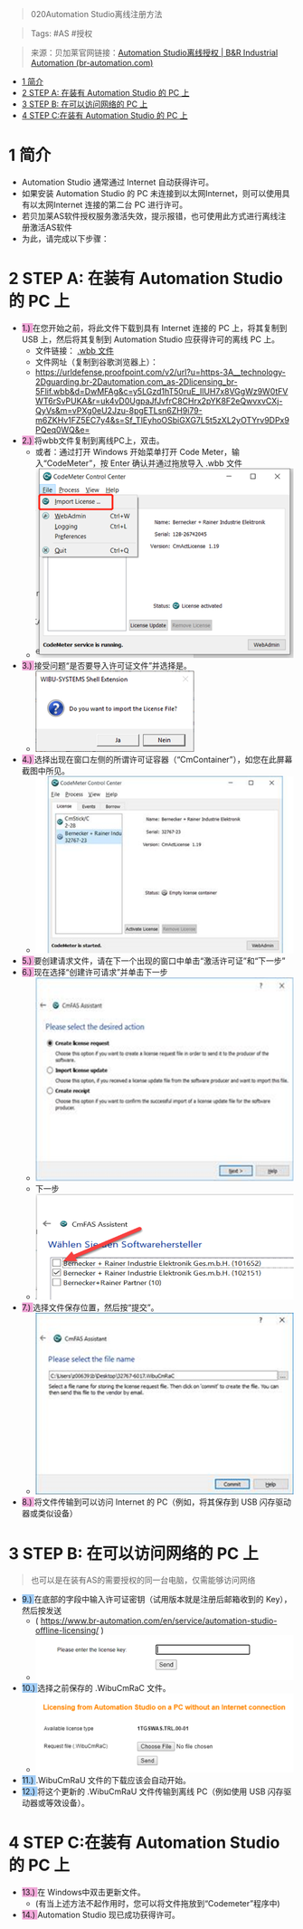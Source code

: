 > 020Automation Studio离线注册方法

> Tags: #AS #授权

> 来源：贝加莱官网链接：[Automation Studio离线授权 | B&R Industrial Automation (br-automation.com)](https://www.br-automation.com/zh/service/automation-studio-offline-licensing/)

- [1 简介](#1%20%E7%AE%80%E4%BB%8B)
- [2 STEP A: 在装有 Automation Studio 的 PC 上](#2%20STEP%20A:%20%E5%9C%A8%E8%A3%85%E6%9C%89%20Automation%20Studio%20%E7%9A%84%20PC%20%E4%B8%8A)
- [3 STEP B: 在可以访问网络的 PC 上](#3%20STEP%20B:%20%E5%9C%A8%E5%8F%AF%E4%BB%A5%E8%AE%BF%E9%97%AE%E7%BD%91%E7%BB%9C%E7%9A%84%20PC%20%E4%B8%8A)
- [4 STEP C:在装有 Automation Studio 的 PC 上](#4%20STEP%20C:%E5%9C%A8%E8%A3%85%E6%9C%89%20Automation%20Studio%20%E7%9A%84%20PC%20%E4%B8%8A)

# 1 简介

- Automation Studio 通常通过 Internet 自动获得许可。
- 如果安装 Automation Studio 的 PC 未连接到以太网Internet，则可以使用具有以太网Internet 连接的第二台 PC 进行许可。
- 若贝加莱AS软件授权服务激活失效，提示报错，也可使用此方式进行离线注册激活AS软件
- 为此，请完成以下步骤：

# 2 STEP A: 在装有 Automation Studio 的 PC 上

- <span style="background:#F0A7D8">1.) </span>在您开始之前，将此文件下载到具有 Internet 连接的 PC 上，将其复制到 USB 上，然后将其复制到 Automation Studio 应获得许可的离线 PC 上。
    - 文件链接： [.wbb 文件](https://urldefense.proofpoint.com/v2/url?u=https-3A__technology-2Dguarding.br-2Dautomation.com_as-2Dlicensing_br-5Flif.wbb&d=DwMFAg&c=y5LGzd1hT50ruE_IlUH7x8VGgWz9W0tFVWT6rSvPUKA&r=uk4vD0UgpaJfJvfrC8CHrx2pYK8F2eQwvxvCXj-QyVs&m=vPXg0eU2Jzu-8pgETLsn6ZH9i79-m6ZKHv1FZ5EC7y4&s=Sf_TlEyhoOSbiGXG7L5t5zXL2yOTYrv9DPx9PQeq0WQ&e=)
    - 文件网址（复制到谷歌浏览器上）：
    - https://urldefense.proofpoint.com/v2/url?u=https-3A__technology-2Dguarding.br-2Dautomation.com_as-2Dlicensing_br-5Flif.wbb&d=DwMFAg&c=y5LGzd1hT50ruE_IlUH7x8VGgWz9W0tFVWT6rSvPUKA&r=uk4vD0UgpaJfJvfrC8CHrx2pYK8F2eQwvxvCXj-QyVs&m=vPXg0eU2Jzu-8pgETLsn6ZH9i79-m6ZKHv1FZ5EC7y4&s=Sf_TlEyhoOSbiGXG7L5t5zXL2yOTYrv9DPx9PQeq0WQ&e=
- <span style="background:#F0A7D8">2.) </span>将wbb文件复制到离线PC上，双击。
    - 或者：通过打开 Windows 开始菜单打开 Code Meter，输入“CodeMeter”，按 Enter 确认并通过拖放导入 .wbb 文件
    - ![](FILES/020Automation%20Studio离线注册方法/image-20230316152502932.png)
- <span style="background:#F0A7D8">3.) </span>接受问题“是否要导入许可证文件”并选择是。
    - ![](FILES/020Automation%20Studio离线注册方法/image-20230316152532376.png)
- <span style="background:#F0A7D8">4.) </span>选择出现在窗口左侧的所谓许可证容器（“CmContainer”），如您在此屏幕截图中所见。
    - ![](FILES/020Automation%20Studio离线注册方法/image-20230316152550253.png)
- <span style="background:#F0A7D8">5.) </span>要创建请求文件，请在下一个出现的窗口中单击“激活许可证”和“下一步”
- <span style="background:#F0A7D8">6.) </span>现在选择“创建许可请求”并单击下一步
    - ![](FILES/020Automation%20Studio离线注册方法/image-20230316152620319.png)
    - 下一步
    - ![](FILES/020Automation%20Studio离线注册方法/image-20230316152627685.png)
- <span style="background:#F0A7D8">7.) </span>选择文件保存位置，然后按“提交”。
    - ![](FILES/020Automation%20Studio离线注册方法/image-20230316152641818.png)
- <span style="background:#F0A7D8">8.) </span>将文件传输到可以访问 Internet 的 PC（例如，将其保存到 USB 闪存驱动器或类似设备）

# 3 STEP B: 在可以访问网络的 PC 上

> 也可以是在装有AS的需要授权的同一台电脑，仅需能够访问网络

- <span style="background:#A0CCF6">9.) </span>在底部的字段中输入许可证密钥（试用版本就是注册后邮箱收到的 Key），然后按发送
    - ( https://www.br-automation.com/en/service/automation-studio-offline-licensing/ )
    - ![](FILES/020Automation%20Studio离线注册方法/image-20230316152718927.png)
- <span style="background:#A0CCF6">10.) </span>选择之前保存的 .WibuCmRaC 文件。
    - ![](FILES/020Automation%20Studio离线注册方法/image-20230316152743858.png)
- <span style="background:#A0CCF6">11.) </span>.WibuCmRaU 文件的下载应该会自动开始。
- <span style="background:#A0CCF6">12.) </span>将这个更新的 .WibuCmRaU 文件传输到离线 PC（例如使用 USB 闪存驱动器或等效设备）。

# 4 STEP C:在装有 Automation Studio 的 PC 上

- <span style="background:#F0A7D8">13.) </span>在 Windows中双击更新文件。
    - (有当上述方法不起作用时，您可以将文件拖放到“Codemeter”程序中)
- <span style="background:#F0A7D8">14.) </span>Automation Studio 现已成功获得许可。
